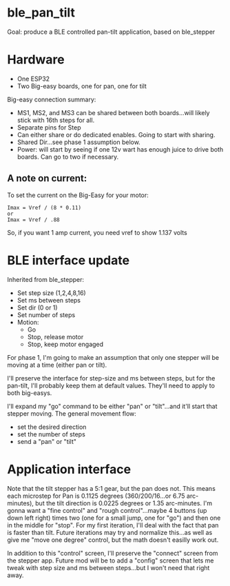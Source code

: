 # ble_pan_tilt
Goal:  produce a BLE controlled pan-tilt application, based on  ble_stepper 

# Hardware
* One ESP32
* Two Big-easy boards, one for pan, one for tilt

Big-easy connection summary:
* MS1, MS2, and MS3 can be shared between both boards...will likely stick with 16th steps for all.
* Separate pins for Step
* Can either share or do dedicated enables.  Going to start with sharing.
* Shared Dir...see phase 1 assumption below.
* Power:  will start by seeing if one 12v wart has enough juice to drive both boards.   Can go to two if necessary.

## A note on current:
To set the current on the Big-Easy for your motor:  
```
Imax = Vref / (8 * 0.11)
or
Imax = Vref / .88
```
So, if you want 1 amp current, you need vref to show 1.137 volts

# BLE interface update
Inherited from ble_stepper:
* Set step size (1,2,4,8,16)
* Set ms between steps
* Set dir (0 or 1)
* Set number of steps
* Motion:
  * Go
  * Stop, release motor
  * Stop, keep motor engaged

For phase 1, I'm going to make an assumption that only one stepper will be moving at a time (either pan or tilt).

I'll preserve the interface for step-size and ms between steps, but for the pan-tilt, I'll probably keep them at default values.  They'll need to apply to both big-easys.

I'll expand my "go" command to be either "pan" or "tilt"...and it'll start that stepper moving.   The general movement flow:
* set the desired direction
* set the number of steps
* send a "pan" or "tilt"

# Application interface
Note that the tilt stepper has a 5:1 gear, but the pan does not.  This means each microstep for Pan is 0.1125 degrees (360/200/16...or 6.75 arc-minutes), but the tilt direction is 0.0225 degrees or 1.35 arc-minutes.  I'm gonna want a "fine control" and "rough control"...maybe 4 buttons (up down left right) times two (one for a small jump,  one for "go") and then  one in the middle for "stop".  For my first iteration, I'll deal with the fact that pan is faster than tilt.  Future iterations may try and normalize this...as well as give me "move one degree" control, but the math doesn't easilly work out. 

In addition to this "control" screen, I'll preserve the  "connect" screen from the stepper app. 
Future mod will be to add a "config" screen that lets me tweak with step size and ms between steps...but I won't need that right away.
